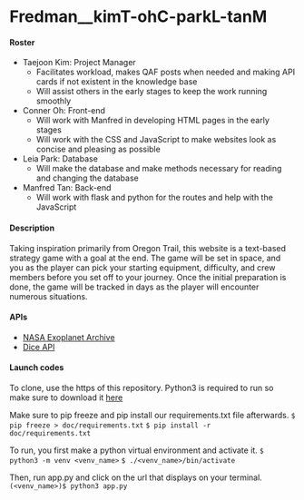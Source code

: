 # Fredman__kimT-ohC-parkL-tanM

#### Roster
* Taejoon Kim: Project Manager
  * Facilitates workload, makes QAF posts when needed and making API cards if not existent in the knowledge base
  * Will assist others in the early stages to keep the work running smoothly
* Conner Oh: Front-end
  * Will work with Manfred in developing HTML pages in the early stages
  * Will work with the CSS and JavaScript to make websites look as concise and pleasing as possible
* Leia Park: Database
  * Will make the database and make methods necessary for reading and changing the database
* Manfred Tan: Back-end
  * Will work with flask and python for the routes and help with the JavaScript

#### Description
Taking inspiration primarily from Oregon Trail, this website is a text-based strategy game with a goal at the end. The game will be set in space, and you as the player can pick your starting equipment, difficulty, and crew members before you set off to your journey. Once the initial preparation is done, the game will be tracked in days as the player will encounter numerous situations.

#### APIs
* [NASA Exoplanet Archive](https://docs.google.com/document/d/1J5PAzkRvPBrzud4jhXBX3yZZtMhlTx1KmLQezlLszEk/edit)
* [Dice API](https://docs.google.com/document/d/1pvPPwTMcXs1OyTqh5QbucGXou4OOnOis5HjtIT90W5w/edit)

#### Launch codes
To clone, use the https of this repository.
Python3 is required to run so make sure to download it [here](https://www.python.org/downloads/)

Make sure to pip freeze and pip install our requirements.txt file afterwards.
`$ pip freeze > doc/requirements.txt`
`$ pip install -r doc/requirements.txt`

To run, you first make a python virtual environment and activate it.
`$ python3 -m venv <venv_name>`
`$ ./<venv_name>/bin/activate`

Then, run app.py and click on the url that displays on your terminal.
`(<venv_name>)$ python3 app.py`
